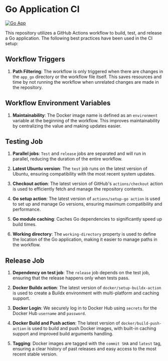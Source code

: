 # Go Application CI

[![Go App](https://github.com/NodirBobiev/devops-labs/actions/workflows/app_go.yaml/badge.svg)](https://github.com/NodirBobiev/devops-labs/actions/workflows/app_go.yaml)

This repository utilizes a GitHub Actions workflow to build, test, and release a Go application. The following best practices have been used in the CI setup:

## Workflow Triggers

1. **Path Filtering**: The workflow is only triggered when there are changes in the `app_go` directory or the workflow file itself. This saves resources and time by not running the workflow when unrelated changes are made in the repository.

## Workflow Environment Variables

1. **Maintainability**: The Docker image name is defined as an `environment` variable at the beginning of the workflow. This improves maintainability by centralizing the value and making updates easier.

## Testing Job

1. **Parallel jobs**: `Test` and `release` jobs are separated and will run in parallel, reducing the duration of the entire workflow.

2. **Latest Ubuntu version**: The `test` job runs on the latest version of Ubuntu, ensuring compatibility with the most recent system updates.

3. **Checkout action**: The latest version of GitHub's `actions/checkout` action is used to efficiently fetch and manage the repository contents.

4. **Go setup action**: The latest version of `actions/setup-go action` is used to set up and manage Go versions, ensuring maximum compatibility and performance.

5. **Go module caching**: Caches Go dependencies to significantly speed up build times.   

6. **Working directory**: The `working-directory` property is used to define the location of the Go application, making it easier to manage paths in the workflow.   

## Release Job

1. **Dependency on test job**: The `release` job depends on the test job, ensuring that the release happens only when tests pass.

2. **Docker Buildx action**: The latest version of `docker/setup-buildx-action` is used to create a Buildx environment with multi-platform and caching support.

3.  **Docker Login**: We securely log in to Docker Hub using `secrets` for the Docker Hub `username` and `password`.
   
4. **Docker Build and Push action**: The latest version of `docker/build-push-action` is used to build and push Docker images, with built-in caching support and improved build arguments handling.

5. **Tagging**: Docker images are tagged with the `commit SHA` and `latest` tag, ensuring a clear history of past releases and easy access to the most recent stable version.
